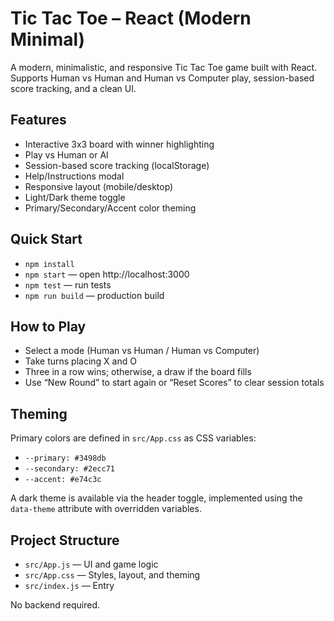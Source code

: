 # Tic Tac Toe – React (Modern Minimal)

A modern, minimalistic, and responsive Tic Tac Toe game built with React. Supports Human vs Human and Human vs Computer play, session-based score tracking, and a clean UI.

## Features
- Interactive 3x3 board with winner highlighting
- Play vs Human or AI
- Session-based score tracking (localStorage)
- Help/Instructions modal
- Responsive layout (mobile/desktop)
- Light/Dark theme toggle
- Primary/Secondary/Accent color theming

## Quick Start
- `npm install`
- `npm start` — open http://localhost:3000
- `npm test` — run tests
- `npm run build` — production build

## How to Play
- Select a mode (Human vs Human / Human vs Computer)
- Take turns placing X and O
- Three in a row wins; otherwise, a draw if the board fills
- Use “New Round” to start again or “Reset Scores” to clear session totals

## Theming
Primary colors are defined in `src/App.css` as CSS variables:
- `--primary: #3498db`
- `--secondary: #2ecc71`
- `--accent: #e74c3c`

A dark theme is available via the header toggle, implemented using the `data-theme` attribute with overridden variables.

## Project Structure
- `src/App.js` — UI and game logic
- `src/App.css` — Styles, layout, and theming
- `src/index.js` — Entry

No backend required.
